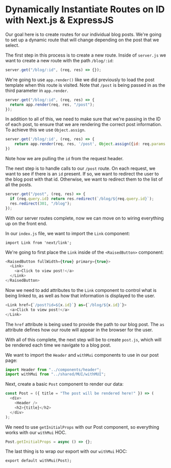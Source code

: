 # Dynamically Instantiate Routes on ID with Next.js & ExpressJS

Our goal here is to create routes for our individual blog posts. We're going to set up a dynamic route that will change depending on the post that we select.

The first step in this process is to create a new route. Inside of `server.js` we want to create a new route with the path `/blog/:id`:

```js
server.get("/blog/:id", (req, res) => {});
```

We're going to use `app.render()` like we did previously to load the post template when this route is visited. Note that `/post` is being passed in as the third parameter in `app.render`.

```js
server.get("/blog/:id", (req, res) => {
  return app.render(req, res, "/post");
});
```

In addition to all of this, we need to make sure that we're passing in the ID of each post, to ensure that we are rendering the correct post information. To achieve this we use `Object.assign`.

```js
server.get('/blog/:id', (req, res) => {
    return app.render(req, res, '/post', Object.assign({id: req.params.id} req.query))
})
```

Note how we are pulling the `id` from the request header.

The next step is to handle calls to our `/post` route. On each request, we want to see if there is an `id` present. If so, we want to redirect the user to the blog post with that id. Otherwise, we want to redirect them to the list of all the posts.

```js
server.get("/post", (req, res) => {
  if (req.query.id) return res.redirect(`/blog/${req.query.id}`);
  res.redirect(301, "/blog");
});
```

With our server routes complete, now we can move on to wiring everything up on the front end.

In our `index.js` file, we want to import the `Link` component:

`import Link from 'next/link';`

We're going to first place the `Link` inside of the `<RaisedButton>` component:

```js
<RaisedButton fullWidth={true} primary={true}>
  <Link>
    <a>Click to view post!</a>
  </Link>
</RaisedButton>
```

Now we need to add attributes to the `Link` component to control what is being linked to, as well as how that information is displayed to the user.

```js
<Link href={`/post?id=${x.id}`} as={`/blog/${x.id}`}>
  <a>Click to view post!</a>
</Link>
```

The `href` attribute is being used to provide the path to our blog post. The `as` attribute defines how our route will appear in the browser for the user.

With all of this complete, the next step will be to create `post.js`, which will be rendered each time we navigate to a blog post.

We want to import the `Header` and `withMui` components to use in our post page:

```js
import Header from "../components/header";
import withMui from "../shared/MUI/withMUI";
```

Next, create a basic `Post` component to render our data:

```js
const Post = ({ title = "The post will be rendered here!" }) => (
  <div>
    <Header />
    <h2>{title}</h2>
  </div>
);
```

We need to use `getInitialProps` with our Post component, so everything works with our `withMui` HOC.

```js
Post.getInitialProps = async () => {};
```

The last thing is to wrap our export with our `withMui` HOC:

`export default withMui(Post);`
